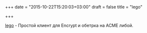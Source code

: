 +++
date = "2015-10-22T15:20:03+03:00"
draft = false
title = "lego"

+++

<p><a href="https://github.com/xenolf/lego">lego</a>&nbsp;- Простой клиент для&nbsp;Encrypt и обетрка на&nbsp;ACME либой.</p>

